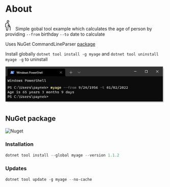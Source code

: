 ﻿# About

![image](assets/age.png) &nbsp;&nbsp;
Simple gobal tool example which calculates the age of person by providing `--from` birthday `--to` date to calculate

Uses NuGet CommandLineParser [package](https://www.nuget.org/packages/CommandLineParser/2.8.0)

Install globally `dotnet tool install -g myage` and `dotnet tool uninstall myage -g` to uninstall

![Tool](assets/tool.png)

## NuGet package

![Nuget](https://img.shields.io/nuget/v/myage?style=for-the-badge)

### Installation

```powershell
dotnet tool install --global myage --version 1.1.2
```

### Updates

```powershell
dotnet tool update -g myage --no-cache

